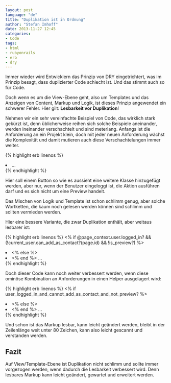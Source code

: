 ```yaml
---
layout: post
language: "de"
title: "Duplikation ist in Ordnung"
author: "Stefan Imhoff"
date: 2013-11-27 12:45
categories:
- Code
tags:
- html
- rubyonrails
- erb
- dry
---
```


Immer wieder wird Entwicklern das Prinzip von DRY eingetrichtert, was im Prinzip besagt, dass duplizierter Code schlecht ist. Und das stimmt auch so für Code.

Doch wenn es um die View-Ebene geht, also um Templates und das Anzeigen von Content, Markup und Logik, ist dieses Prinzip angewendet ein schwerer Fehler. Hier gilt: **Lesbarkeit vor Duplikation**!

Nehmen wir ein sehr vereinfachte Beispiel von Code, das wirklich stark gekürzt ist, denn üblicherweise reihen sich solche Beispiele aneinander, werden ineinander verschachtelt und sind meterlang. Anfangs ist die Anforderung an ein Projekt klein, doch mit jeder neuen Anforderung wächst die Komplexität und damit mutieren auch diese Verschachtelungen immer weiter.

{% highlight erb linenos %}
<li class="mail <% if @page_context.user.logged_in? && (!current_user.can_add_as_contact?(page.id) && !is_preview?) %>selected<% end %>">
…
</li>
{% endhighlight %}

Hier soll einem Button so wie es aussieht eine weitere Klasse hinzugefügt werden, aber nur, wenn der Benutzer eingeloggt ist, die Aktion ausführen darf und es sich nicht um eine Preview handelt.

Das Mischen von Logik und Template ist schon schlimm genug, aber solche Wortketten, die kaum noch gelesen werden können sind schlimm und sollten vermieden werden.

Hier eine bessere Variante, die zwar Duplikation enthält, aber weitaus lesbarer ist:

{% highlight erb linenos %}
<% if @page_context.user.logged_in? && (!current_user.can_add_as_contact?(page.id) && !is_preview?) %>
<li class="mail selected">
<% else %>
<li class="mail">
<% end %>
…
</li>
{% endhighlight %}

Doch dieser Code kann noch weiter verbessert werden, wenn diese ominöse Kombination an Anforderungen in einen Helper ausgelagert wird:

{% highlight erb linenos %}
<% if user_logged_in_and_cannot_add_as_contact_and_not_preview? %>
<li class="mail selected">
<% else %>
<li class="mail">
<% end %>
…
</li>
{% endhighlight %}

Und schon ist das Markup lesbar, kann leicht geändert werden, bleibt in der Zeilenlänge weit unter 80 Zeichen, kann also leicht gescannt und verstanden werden.

## Fazit

Auf View/Template-Ebene ist Duplikation nicht schlimm und sollte immer vorgezogen werden, wenn dadurch die Lesbarkeit verbessert wird. Denn lesbares Markup kann leicht geändert, gewartet und erweitert werden.
